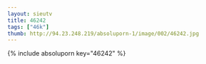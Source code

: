 ```yaml
--- 
layout: sieutv
title: 46242
tags: ["46k"]
thumb: http://94.23.248.219/absoluporn-1/image/002/46242.jpg
---
```

{% include absoluporn key="46242" %} 

